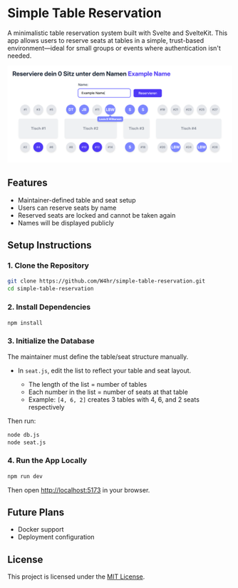 # Simple Table Reservation

A minimalistic table reservation system built with Svelte and SvelteKit. This app allows users to reserve seats at tables in a simple, trust-based environment—ideal for small groups or events where authentication isn't needed.

![Site](./static/screenshots/site.png)

## Features
- Maintainer-defined table and seat setup
- Users can reserve seats by name
- Reserved seats are locked and cannot be taken again
- Names will be displayed publicly

## Setup Instructions

### 1. Clone the Repository

```bash
git clone https://github.com/W4hr/simple-table-reservation.git
cd simple-table-reservation
````

### 2. Install Dependencies

```bash
npm install
```

### 3. Initialize the Database

The maintainer must define the table/seat structure manually.

* In `seat.js`, edit the list to reflect your table and seat layout.

  * The length of the list = number of tables
  * Each number in the list = number of seats at that table
  * Example: `[4, 6, 2]` creates 3 tables with 4, 6, and 2 seats respectively

Then run:

```bash
node db.js
node seat.js
```

### 4. Run the App Locally

```bash
npm run dev
```

Then open [http://localhost:5173](http://localhost:5173) in your browser.

## Future Plans

* Docker support
* Deployment configuration

## License

This project is licensed under the [MIT License](LICENSE).